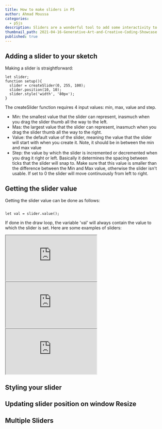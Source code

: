```yaml
---
title: How to make sliders in P5
author: Ahmad Moussa
categories:
  - p5js
description: Sliders are a wonderful tool to add some interactivity to your sketches. Here's everything you need to know.
thumbnail_path: 2021-04-16-Generative-Art-and-Creative-Coding-Showcase.png
published: true
---
```


<h2>Adding a slider to your sketch</h2>
Making a slider is straightforward:


<pre><code>let slider;
function setup(){
  slider = createSlider(0, 255, 100);
  slider.position(10, 10);
  slider.style('width', '80px');
}
</code></pre>

The createSlider function requires 4 input values: min, max, value and step.

<ul>
<li>Min: the smallest value that the slider can represent, inasmuch when you drag the slider thumb all the way to the left.</li>
<li>Mas: the largest value that the slider can represent, inasmuch when you drag the slider thumb all the way to the right.</li>
<li>Value: the default value of the slider, meaning the value that the slider will start with when you create it. Note, it should be in between the min and max value</li>
<li>Step: the value by which the slider is incremented or decremented when you drag it right or left. Basically it determines the spacing between ticks that the slider will snap to. Make sure that this value is smaller than the difference between the Min and Max value, otherwise the slider isn't usable. If set to 0 the slider will move continuously from left to right.</li>
</ul>



<h2>Getting the slider value</h2>
Getting the slider value can be done as follows:



<pre><code>
let val = slider.value();
</code></pre>

If done in the draw loop, the variable 'val' will always contain the value to which the slider is set. Here are some examples of sliders:

<div class="row gtr-200">
			<div class="col-4 col-12-medium">
          <iframe src="https://preview.p5js.org/AhmadMoussa/embed/guMmjYvT4"></iframe>
      </div>
      <div class="col-4 col-12-medium">
          <iframe src="https://preview.p5js.org/AhmadMoussa/embed/guMmjYvT4"></iframe>
      </div>
      <div class="col-4 col-12-medium">
          <iframe src="https://preview.p5js.org/AhmadMoussa/embed/guMmjYvT4"></iframe>
      </div>
</div>


<h2>Styling your slider</h2>
<script src="//toolness.github.io/p5.js-widget/p5-widget.js"></script>
<script type="text/p5">
function setup() {
  createCanvas(100, 100);
}

function draw() {
  background(255, 0, 200);
}
</script>

<h2>Updating slider position on window Resize</h2>

<h2>Multiple Sliders</h2>
